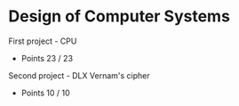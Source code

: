 # Design of Computer Systems

First project - CPU
- Points 23 / 23

Second project - DLX Vernam's cipher
- Points 10 / 10
